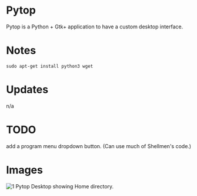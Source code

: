 # Pytop
Pytop is a Python + Gtk+ application to have a custom desktop interface.

# Notes
```sudo apt-get install python3 wget```

# Updates
n/a

# TODO
add a program menu dropdown button. (Can use much of Shellmen's code.)

# Images
![1 Pytop Desktop showing Home directory. ](images/pic1.png)
